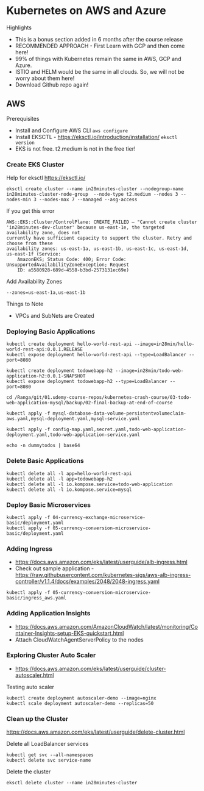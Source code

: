 # Kubernetes on AWS and Azure

Highlights
- This is a bonus section added in 6 months after the course release
- RECOMMENDED APPROACH - First Learn with GCP and then come here!
- 99% of things with Kubernetes remain the same in AWS, GCP and Azure.
- ISTIO and HELM would be the same in all clouds. So, we will not be worry about them here!
- Download Github repo again!

## AWS

Prerequisites
- Install and Configure AWS CLI `aws configure`
- Install EKSCTL - https://eksctl.io/introduction/installation/ `eksctl version`
- EKS is not free. t2.medium is not in the free tier!


### Create EKS Cluster

Help for eksctl https://eksctl.io/

```
eksctl create cluster --name in28minutes-cluster --nodegroup-name in28minutes-cluster-node-group  --node-type t2.medium --nodes 3 --nodes-min 3 --nodes-max 7 --managed --asg-access
```

If you get this error
```
AWS::EKS::Cluster/ControlPlane: CREATE_FAILED – "Cannot create cluster 
'in28minutes-dev-cluster' because us-east-1e, the targeted availability zone, does not 
currently have sufficient capacity to support the cluster. Retry and choose from these 
availability zones: us-east-1a, us-east-1b, us-east-1c, us-east-1d, us-east-1f (Service: 
	AmazonEKS; Status Code: 400; Error Code: UnsupportedAvailabilityZoneException; Request 
	ID: a5580928-689d-4558-b3bd-2573131ec69e)
```

Add Availability Zones

```
--zones=us-east-1a,us-east-1b
```

Things to Note
- VPCs and SubNets are Created

### Deploying Basic Applications

```
kubectl create deployment hello-world-rest-api --image=in28min/hello-world-rest-api:0.0.1.RELEASE
kubectl expose deployment hello-world-rest-api --type=LoadBalancer --port=8080

kubectl create deployment todowebapp-h2 --image=in28min/todo-web-application-h2:0.0.1-SNAPSHOT
kubectl expose deployment todowebapp-h2 --type=LoadBalancer --port=8080

cd /Ranga/git/01.udemy-course-repos/kubernetes-crash-course/03-todo-web-application-mysql/backup/02-final-backup-at-end-of-course 

kubectl apply -f mysql-database-data-volume-persistentvolumeclaim-aws.yaml,mysql-deployment.yaml,mysql-service.yaml

kubectl apply -f config-map.yaml,secret.yaml,todo-web-application-deployment.yaml,todo-web-application-service.yaml

echo -n dummytodos | base64
```

### Delete Basic Applications

```
kubectl delete all -l app=hello-world-rest-api
kubectl delete all -l app=todowebapp-h2
kubectl delete all -l io.kompose.service=todo-web-application
kubectl delete all -l io.kompose.service=mysql
```

### Deploy Basic Microservices

```
kubectl apply -f 04-currency-exchange-microservice-basic/deployment.yaml 
kubectl apply -f 05-currency-conversion-microservice-basic/deployment.yaml
```

### Adding Ingress

- https://docs.aws.amazon.com/eks/latest/userguide/alb-ingress.html
- Check out sample application - https://raw.githubusercontent.com/kubernetes-sigs/aws-alb-ingress-controller/v1.1.4/docs/examples/2048/2048-ingress.yaml

```
kubectl apply -f 05-currency-conversion-microservice-basic/ingress_aws.yaml
```

### Adding Application Insights

- https://docs.aws.amazon.com/AmazonCloudWatch/latest/monitoring/Container-Insights-setup-EKS-quickstart.html
- Attach CloudWatchAgentServerPolicy to the nodes

### Exploring Cluster Auto Scaler

- https://docs.aws.amazon.com/eks/latest/userguide/cluster-autoscaler.html

Testing auto scaler
```
kubectl create deployment autoscaler-demo --image=nginx
kubectl scale deployment autoscaler-demo --replicas=50
```

### Clean up the Cluster

https://docs.aws.amazon.com/eks/latest/userguide/delete-cluster.html

Delete all LoadBalancer services
```
kubectl get svc --all-namespaces
kubectl delete svc service-name
```

Delete the cluster
```
eksctl delete cluster --name in28minutes-cluster
```